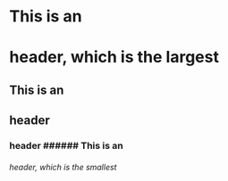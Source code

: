 # This is an <h1> header, which is the largest
## This is an <h2> header
  <h3>header
###### This is an <h6> header, which is the smallest
